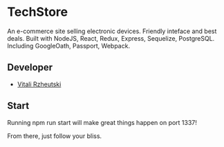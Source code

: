 # TechStore

An e-commerce site selling electronic devices.
Friendly inteface and best deals. Built with NodeJS,
React, Redux, Express, Sequelize, PostgreSQL. Including GoogleOath, Passport, Webpack.

## Developer

- [Vitali Rzheutski](https://github.com/VitaliRzheutski/)

## Start

Running npm run start will make great things happen on port 1337!

From there, just follow your bliss.
